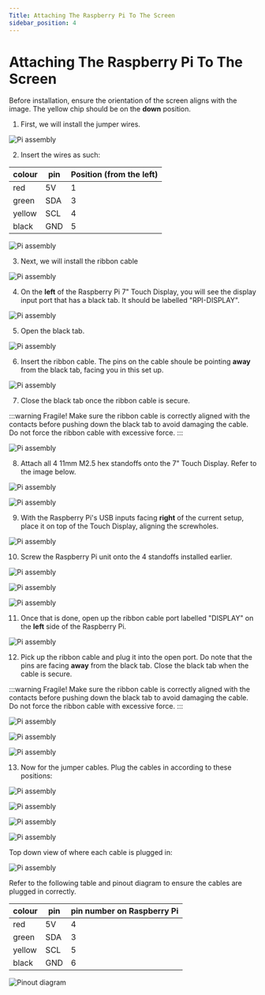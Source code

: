 ```yaml
---
Title: Attaching The Raspberry Pi To The Screen
sidebar_position: 4
---
```


# Attaching The Raspberry Pi To The Screen

Before installation, ensure the orientation of the screen aligns with the image. The yellow chip should be on the **down** position.

1. First, we will install the jumper wires.

![Pi assembly](../../../static/img/assembly/pi7.png)

2. Insert the wires as such:

| colour | pin | Position (from the left) |
| ------ | --- | ------------------------ |
| red    | 5V  | 1                        |
| green  | SDA | 3                        |
| yellow | SCL | 4                        |
| black  | GND | 5                        |

![Pi assembly](../../../static/img/assembly/pi9.png)

3. Next, we will install the ribbon cable

![Pi assembly](../../../static/img/assembly/pi10.png)

4. On the **left** of the Raspberry Pi 7" Touch Display, you will see the display input port that has a black tab. It should be labelled "RPI-DISPLAY".

![Pi assembly](../../../static/img/assembly/pi11.png)

5. Open the black tab.

![Pi assembly](../../../static/img/assembly/pi12.png)

6. Insert the ribbon cable. The pins on the cable shoule be pointing **away** from the black tab, facing you in this set up.

![Pi assembly](../../../static/img/assembly/pi13.png)

7. Close the black tab once the ribbon cable is secure.

:::warning Fragile!
Make sure the ribbon cable is correctly aligned with the contacts before pushing down the black tab to avoid damaging the cable. Do not force the ribbon cable with excessive force.
:::

![Pi assembly](../../../static/img/assembly/pi14.png)

8. Attach all 4 11mm M2.5 hex standoffs onto the 7" Touch Display. Refer to the image below.

![Pi assembly](../../../static/img/assembly/pi15.png)

![Pi assembly](../../../static/img/assembly/pi16.png)

9. With the Raspberry Pi's USB inputs facing **right** of the current setup, place it on top of the Touch Display, aligning the screwholes.

![Pi assembly](../../../static/img/assembly/pi17.png)

10. Screw the Raspberry Pi unit onto the 4 standoffs installed earlier.

![Pi assembly](../../../static/img/assembly/pi18.png)

![Pi assembly](../../../static/img/assembly/pi19.png)

![Pi assembly](../../../static/img/assembly/pi20.png)

11. Once that is done, open up the ribbon cable port labelled "DISPLAY" on the **left** side of the Raspberry Pi.

![Pi assembly](../../../static/img/assembly/pi21.png)

12. Pick up the ribbon cable and plug it into the open port. Do note that the pins are facing **away** from the black tab. Close the black tab when the cable is secure.

:::warning Fragile!
Make sure the ribbon cable is correctly aligned with the contacts before pushing down the black tab to avoid damaging the cable. Do not force the ribbon cable with excessive force.
:::

![Pi assembly](../../../static/img/assembly/pi22.png)

![Pi assembly](../../../static/img/assembly/pi23.png)

![Pi assembly](../../../static/img/assembly/pi24.png)

13. Now for the jumper cables. Plug the cables in according to these positions:

![Pi assembly](../../../static/img/assembly/pi25.png)

![Pi assembly](../../../static/img/assembly/pi26.png)

![Pi assembly](../../../static/img/assembly/pi27.png)

![Pi assembly](../../../static/img/assembly/pi28.png)

Top down view of where each cable is plugged in:

![Pi assembly](../../../static/img/assembly/pi29.jpg)

Refer to the following table and pinout diagram to ensure the cables are plugged in correctly.

| colour | pin | pin number on Raspberry Pi |
| ------ | --- | -------------------------- |
| red    | 5V  | 4                          |
| green  | SDA | 3                          |
| yellow | SCL | 5                          |
| black  | GND | 6                          |

![Pinout diagram](https://www.raspberrypi.org/documentation/computers/images/GPIO-Pinout-Diagram-2.png)
